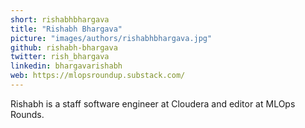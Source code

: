 ```yaml
---
short: rishabhbhargava
title: "Rishabh Bhargava"
picture: "images/authors/rishabhbhargava.jpg"
github: rishabh-bhargava
twitter: rish_bhargava
linkedin: bhargavarishabh
web: https://mlopsroundup.substack.com/
---
```


Rishabh is a staff software engineer at Cloudera and editor at MLOps Rounds.